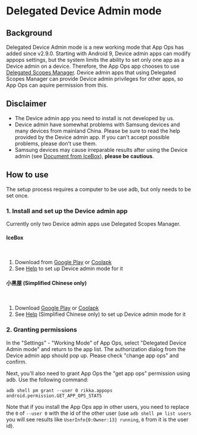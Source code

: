 # Delegated Device Admin mode

## Background

Delegated Device Admin mode is a new working mode that App Ops has added since v2.9.0. Starting with Android 9, Device admin apps can modify appops settings, but the system limits the ability to set only one app as a Device admin on a device. Therefore, the App Ops app chooses to use [Delegated Scopes Manager](https://github.com/heruoxin/Delegated-Scopes-Manager). Device admin apps that using Delegated Scopes Manager can provide Device admin privileges for other apps, so App Ops can aquire permission from this.

## Disclaimer

* The Device admin app you need to install is not developed by us.
* Device admin have somewhat problems with Samsung devices and many devices from mainland China. Please be sure to read the help provided by the Device admin app. If you can't accept possible problems, please don't use them.
* Samsung devices may cause irreparable results after using the Device admin (see [Document from IceBox](https://iceboxdoc.catchingnow.com/Device%20Owner%20%E4%B8%89%E6%98%9F%E7%89%B9%E5%88%AB%E8%AF%B4%E6%98%8E)), **please be cautious**.

## How to use

The setup process requires a computer to be use adb, but only needs to be set once.

### 1. Install and set up the Device admin app

Currently only two Device admin apps use Delegated Scopes Manager.

#### IceBox
  
1. Download from [Google Play](https://play.google.com/store/apps/details?id=com.catchingnow.icebox) or [Coolapk](https://www.coolapk.com/apk/com.catchingnow.icebox)
2. See [Help](https://iceboxdoc.catchingnow.com/Device%20Owner%20(Non%20Root)%20Setup) to set up Device admin mode for it

#### 小黑屋 (Simplified Chinese only)
  
1. Download [Google Play](https://play.google.com/store/apps/details?id=web1n.stopapp) or [Coolapk](https://www.coolapk.com/apk/web1n.stopapp )
2. See [Help](https://github.com/web1n/Stopapp-Docs/blob/master/Device%20Owner%20%EF%BC%88%E5%85%8D%20root%EF%BC%89%E6%A8%A1%E5%BC%8F%E8%AE%BE%E7%BD%AE.md) (Simplified Chinese only) to set up Device admin mode for it

### 2. Granting permissions

In the "Settings" - "Working Mode" of App Ops, select "Delegated Device Admin mode" and return to the app list. The authorization dialog from the Device admin app should pop up. Please check "change app ops" and confirm.

Next, you'll also need to grant App Ops the "get app ops" permission using adb. Use the following command:

```
adb shell pm grant --user 0 rikka.appops android.permission.GET_APP_OPS_STATS
```

Note that if you install the App Ops app in other users, you need to replace the `0` of `--user 0` with the id of the other user (use `adb shell pm list users` you will see results like `UserInfo{0:Owner:13} running`, `0` from it is the user id).